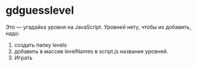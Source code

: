 # gdguesslevel
Это — угадайка уровня на JavaScript. Уровней нету, чтобы их добавить, надо:
1. создать папку levels
2. добавить в массив levelNames в script.js названия уровней.
3. Играть
